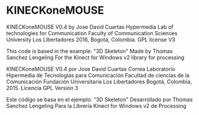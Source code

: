 # KINECKoneMOUSE

KINECKoneMOUSE V0.4
by Jose David Cuartas
Hypermedia Lab of technologies for Communication
Faculty of Communication Sciences
University Los Libertadores
2016, Bogotá, Colombia.
GPL license V3

This code is based in the example: "3D Skeleton" 
Made by Thomas Sanchez Lengeling
For the Kinect for Windows v2 library for processing

KINECKoneMOUSE V0.4
por Jose David Cuartas Correa
Laboratorio Hipermedia de Tecnologias para Comunicación
Facultad de ciencias de la Comunicación
Fundación Universitaria Los Libertadores
Bogotá, Colombia, 2015.
Licencia GPL Versión 3 

Este código se basa en el ejemplo: "3D Skeleton" 
Desarrollado por Thomas Sanchez Lengeling
Para la Librería Kinect for Windows v2 de Processing
